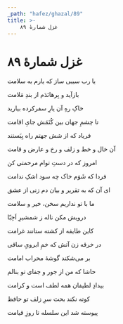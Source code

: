 ```yaml
---
_path: "hafez/ghazal/89"
title: >-
    غزل شمارهٔ ۸۹
---
```

# غزل شمارهٔ ۸۹

<div class="b" id="bn1"><div class="m1"><p>یا رب سببی ساز که یارم به سلامت</p></div>
<div class="m2"><p>بازآید و بِرهانَدَم از بندِ مَلامت</p></div></div>
<div class="b" id="bn2"><div class="m1"><p>خاکِ رهِ آن یارِ سفرکرده بیارید</p></div>
<div class="m2"><p>تا چشمِ جهان بین کُنَمَش جایِ اقامت</p></div></div>
<div class="b" id="bn3"><div class="m1"><p>فریاد که از شش جهتم راه بِبَستند</p></div>
<div class="m2"><p>آن خال و خط و زلف و رخ و عارض و قامت</p></div></div>
<div class="b" id="bn4"><div class="m1"><p>امروز که در دستِ توام مرحمتی کن</p></div>
<div class="m2"><p>فردا که شَوَم خاک چه سود اشکِ ندامت</p></div></div>
<div class="b" id="bn5"><div class="m1"><p>ای آن که به تقریر و بیان دم زنی از عشق</p></div>
<div class="m2"><p>ما با تو نداریم سخن، خیر و سلامت</p></div></div>
<div class="b" id="bn6"><div class="m1"><p>درویش مکن ناله ز شمشیرِ اَحِبّا</p></div>
<div class="m2"><p>کاین طایفه از کشته ستانند غرامت</p></div></div>
<div class="b" id="bn7"><div class="m1"><p>در خرقه زن آتش که خمِ ابرویِ ساقی</p></div>
<div class="m2"><p>بر می‌شکند گوشهٔ محراب امامت</p></div></div>
<div class="b" id="bn8"><div class="m1"><p>حاشا که من از جور و جفای تو بنالم</p></div>
<div class="m2"><p>بیدادِ لطیفان همه لطف است و کرامت</p></div></div>
<div class="b" id="bn9"><div class="m1"><p>کوته نکند بحث سرِ زلف تو حافظ</p></div>
<div class="m2"><p>پیوسته شد این سلسله تا روزِ قیامت</p></div></div>

